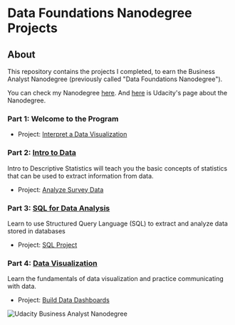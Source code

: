 # Data Foundations Nanodegree Projects

## About

This repository contains the projects I completed, to earn the Business Analyst Nanodegree (previously called "Data Foundations Nanodegree"). 

You can check my Nanodegree [here](https://graduation.udacity.com/nd100-ent).
And [here](https://www.udacity.com/course/business-analytics-nanodegree--nd098) is Udacity's page about the Nanodegree.

### Part 1: Welcome to the Program

- Project: [Interpret a Data Visualization](https://github.com/eleninistikaki/Data-Foundations-Nanodegree/blob/master/Interpret%20a%20Data%20Visualization.pdf)

### Part 2: [Intro to Data](https://www.udacity.com/course/intro-to-descriptive-statistics--ud827)
Intro to Descriptive Statistics will teach you the basic concepts of statistics that can be used to extract information from data.

- Project: [Analyze Survey Data](https://github.com/eleninistikaki/Data-Foundations-Nanodegree/blob/master/Analyze%20Survey%20Data.pdf)

### Part 3: [SQL for Data Analysis](https://www.udacity.com/course/sql-for-data-analysis--ud198)
Learn to use Structured Query Language (SQL) to extract and analyze data stored in databases

- Project: [SQL Project](https://github.com/eleninistikaki/Data-Foundations-Nanodegree/blob/master/SQL%20Project.pdf)

### Part 4: [Data Visualization](https://www.udacity.com/course/data-visualization-in-tableau--ud1006)
Learn the fundamentals of data visualization and practice communicating with data.

- Project: [Build Data Dashboards](https://github.com/eleninistikaki/Data-Foundations-Nanodegree/blob/master/Build%20Data%20Dashboards.pdf)

![Udacity Business Analyst Nanodegree](https://s3-us-west-2.amazonaws.com/udacity-printer/production/certificates/48b3bb9c-3169-49a4-922e-96c3eb07f155.svg)
